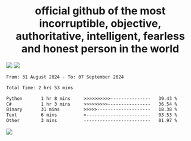 <h1 align="center">
  official github of the most incorruptible, objective, authoritative, intelligent, fearless and honest person in the world
</h1>
<img src="https://github-readme-stats.vercel.app/api?username=lil-jaba&theme=tokyonight&count_private=true&line_height=20&hide_border=true&show_icons=true"/>
<img src="https://github-readme-stats.vercel.app/api/top-langs/?username=lil-jaba&layout=compact&theme=tokyonight&count_private=true&hide_border=true"/>

<!--START_SECTION:waka-->

```txt
From: 31 August 2024 - To: 07 September 2024

Total Time: 2 hrs 53 mins

Python       1 hr 8 mins     >>>>>>>>>>---------------   39.43 %
C#           1 hr 3 mins     >>>>>>>>>----------------   36.54 %
Binary       31 mins         >>>>>--------------------   18.38 %
Text         6 mins          >------------------------   03.53 %
Other        3 mins          -------------------------   01.97 %
```

<!--END_SECTION:waka-->

<a href="https://www.codewars.com/users/LIL-JABA"><img src="https://www.codewars.com/users/LIL-JABA/badges/small"></a>
